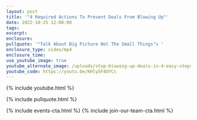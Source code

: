 ```yaml
---
layout: post
title: '"4 Required Actions To Prevent Deals From Blowing Up"'
date: 2022-10-25 12:00:00
tags:
excerpt:
enclosure:
pullquote: '"Talk About Big Picture Not The Small Things"s '
enclosure_type: video/mp4
enclosure_time:
use_youtube_image: true
youtube_alternate_image: /uploads/stop-blowing-up-deals-in-4-easy-steps-copy-2.jpg
youtube_code: https://youtu.be/KHly5F4UYCs
---
```

{% include youtube.html %}

{% include pullquote.html %}

{% include events-cta.html %} {% include join-our-team-cta.html %}